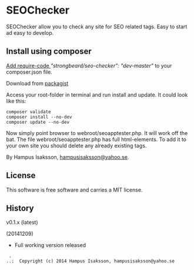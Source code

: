 SEOChecker
==========

SEOChecker allow you to check any site for SEO related tags. Easy to start ad easy to develop.

Install using composer
----------------------------------

[Add require-code ](https://getcomposer.org/doc/04-schema.md#package-links) *"strongbeard/seo-checker": "dev-master"* to your composer.json file.

Download from [packagist](https://packagist.org/packages/strongbeard/seo-checker) 

Access your root-folder in terminal and run install and update. It could look like this:

	composer validate
	composer install --no-dev
	composer update --no-dev

Now simply point browser to webroot/seoapptester.php. It will work off the bat. The file webroot/seoapptester.php has full html-elements. To add it to your own site you should delete any already existing tags.

By Hampus Isaksson, hampusisaksson@yahoo.se.


License 
------------------

This software is free software and carries a MIT license.



History
-----------------------------------
v0.1.x (latest)

(20141209)
* Full working version released 



```
 .  
..:  Copyright (c) 2014 Hampus Isaksson, hampusisaksson@yahoo.se
```
